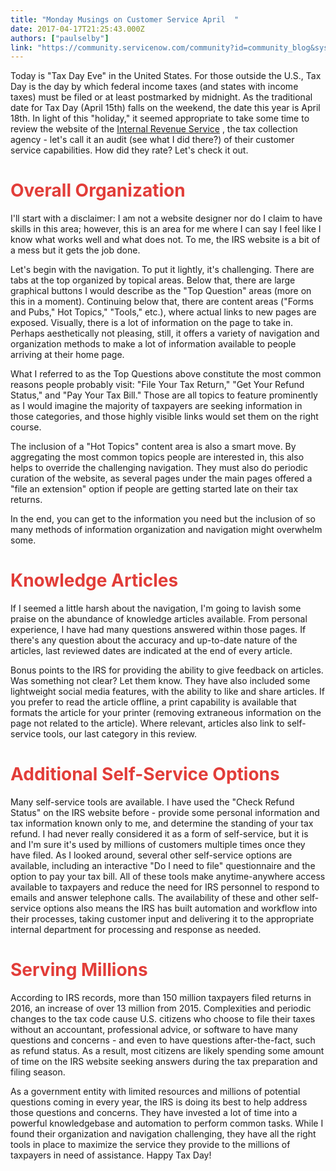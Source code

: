 ```yaml
---
title: "Monday Musings on Customer Service April  "
date: 2017-04-17T21:25:43.000Z
authors: ["paulselby"]
link: "https://community.servicenow.com/community?id=community_blog&sys_id=05fca2a5dbd0dbc01dcaf3231f961962"
---
```

<p>Today is "Tax Day Eve" in the United States. For those outside the U.S., Tax Day is the day by which federal income taxes (and states with income taxes) must be filed or at least postmarked by midnight. As the traditional date for Tax Day (April 15th) falls on the weekend, the date this year is April 18th. In light of this "holiday," it seemed appropriate to take some time to review the website of the <a title="ww.irs.gov/" href="https://www.irs.gov/">Internal Revenue Service</a> , the tax collection agency - let's call it an audit (see what I did there?) of their customer service capabilities. How did they rate? Let's check it out.</p><p></p><h1><span style="color: #e23d39;">Overall Organization</span></h1><p>I'll start with a disclaimer: I am not a website designer nor do I claim to have skills in this area; however, this is an area for me where I can say I feel like I know what works well and what does not. To me, the IRS website is a bit of a mess but it gets the job done.</p><p></p><p>Let's begin with the navigation. To put it lightly, it's challenging. There are tabs at the top organized by topical areas. Below that, there are large graphical buttons I would describe as the "Top Question" areas (more on this in a moment). Continuing below that, there are content areas ("Forms and Pubs," Hot Topics," "Tools," etc.), where actual links to new pages are exposed. Visually, there is a lot of information on the page to take in. Perhaps aesthetically not pleasing, still, it offers a variety of navigation and organization methods to make a lot of information available to people arriving at their home page.</p><p></p><p>What I referred to as the Top Questions above constitute the most common reasons people probably visit: "File Your Tax Return," "Get Your Refund Status," and "Pay Your Tax Bill." Those are all topics to feature prominently as I would imagine the majority of taxpayers are seeking information in those categories, and those highly visible links would set them on the right course.</p><p></p><p>The inclusion of a "Hot Topics" content area is also a smart move. By aggregating the most common topics people are interested in, this also helps to override the challenging navigation. They must also do periodic curation of the website, as several pages under the main pages offered a "file an extension" option if people are getting started late on their tax returns.</p><p></p><p>In the end, you can get to the information you need but the inclusion of so many methods of information organization and navigation might overwhelm some.</p><p></p><h1><span style="color: #e23d39;">Knowledge Articles</span></h1><p>If I seemed a little harsh about the navigation, I'm going to lavish some praise on the abundance of knowledge articles available. From personal experience, I have had many questions answered within those pages. If there's any question about the accuracy and up-to-date nature of the articles, last reviewed dates are indicated at the end of every article.</p><p></p><p>Bonus points to the IRS for providing the ability to give feedback on articles. Was something not clear? Let them know. They have also included some lightweight social media features, with the ability to like and share articles. If you prefer to read the article offline, a print capability is available that formats the article for your printer (removing extraneous information on the page not related to the article). Where relevant, articles also link to self-service tools, our last category in this review.</p><p></p><h1><span style="color: #e23d39;">Additional Self-Service Options</span></h1><p>Many self-service tools are available. I have used the "Check Refund Status" on the IRS website before - provide some personal information and tax information known only to me, and determine the standing of your tax refund. I had never really considered it as a form of self-service, but it is and I'm sure it's used by millions of customers multiple times once they have filed. As I looked around, several other self-service options are available, including an interactive "Do I need to file" questionnaire and the option to pay your tax bill. All of these tools make anytime-anywhere access available to taxpayers and reduce the need for IRS personnel to respond to emails and answer telephone calls. The availability of these and other self-service options also means the IRS has built automation and workflow into their processes, taking customer input and delivering it to the appropriate internal department for processing and response as needed.</p><p></p><h1><span style="color: #e23d39;">Serving Millions</span></h1><p>According to IRS records, more than 150 million taxpayers filed returns in 2016, an increase of over 13 million from 2015. Complexities and periodic changes to the tax code cause U.S. citizens who choose to file their taxes without an accountant, professional advice, or software to have many questions and concerns - and even to have questions after-the-fact, such as refund status. As a result, most citizens are likely spending some amount of time on the IRS website seeking answers during the tax preparation and filing season.</p><p></p><p>As a government entity with limited resources and millions of potential questions coming in every year, the IRS is doing its best to help address those questions and concerns. They have invested a lot of time into a powerful knowledgebase and automation to perform common tasks. While I found their organization and navigation challenging, they have all the right tools in place to maximize the service they provide to the millions of taxpayers in need of assistance. Happy Tax Day!</p>
